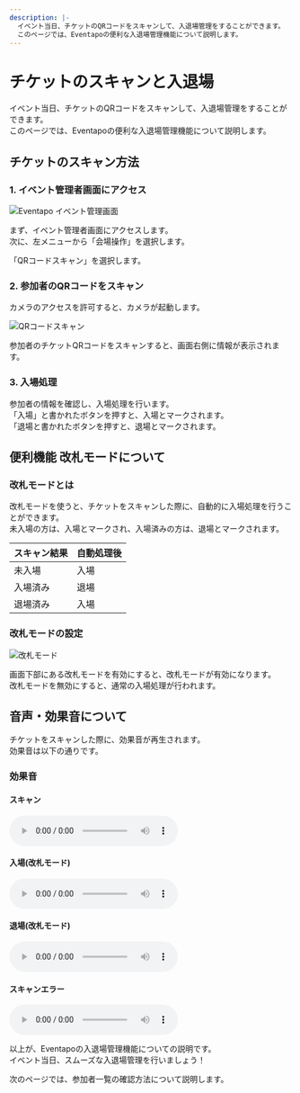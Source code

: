 ```yaml
---
description: |-
  イベント当日、チケットのQRコードをスキャンして、入退場管理をすることができます。
  このページでは、Eventapoの便利な入退場管理機能について説明します。
---
```

# チケットのスキャンと入退場

イベント当日、チケットのQRコードをスキャンして、入退場管理をすることができます。  
このページでは、Eventapoの便利な入退場管理機能について説明します。

## チケットのスキャン方法

### 1. イベント管理者画面にアクセス

![Eventapo イベント管理画面](/images/guide/eventapo-admin.png)

まず、イベント管理者画面にアクセスします。  
次に、左メニューから「会場操作」を選択します。

<VPFeatures
  class="half-width"
  :features="[
    {
      'title': 'QRコードスキャン',
      'details': '参加者のQRコードをスキャンして入場処理を行います。'
    }
  ]"
/>

「QRコードスキャン」を選択します。

### 2. 参加者のQRコードをスキャン

カメラのアクセスを許可すると、カメラが起動します。

![QRコードスキャン](/images/guide/eventapo-admin-live-scan.png)

参加者のチケットQRコードをスキャンすると、画面右側に情報が表示されます。

### 3. 入場処理

参加者の情報を確認し、入場処理を行います。  
「入場」と書かれたボタンを押すと、入場とマークされます。  
「退場と書かれたボタンを押すと、退場とマークされます。

## 便利機能 改札モードについて

### 改札モードとは

改札モードを使うと、チケットをスキャンした際に、自動的に入場処理を行うことができます。  
未入場の方は、入場とマークされ、入場済みの方は、退場とマークされます。

| スキャン結果 | 自動処理後 |
| --- | --- |
| 未入場 | 入場 |
| 入場済み | 退場 |
| 退場済み | 入場 |

### 改札モードの設定

![改札モード](/images/guide/eventapo-admin-live-scan-gate-mode.png)

画面下部にある改札モードを有効にすると、改札モードが有効になります。  
改札モードを無効にすると、通常の入場処理が行われます。

## 音声・効果音について

チケットをスキャンした際に、効果音が再生されます。  
効果音は以下の通りです。

### 効果音

#### スキャン

<audio src="/sounds/scan.mp3" controlslist="nodownload nofullscreen noremoteplayback" controls></audio>

#### 入場(改札モード)

<audio src="/sounds/gate.mp3" controlslist="nodownload nofullscreen noremoteplayback" controls></audio>

#### 退場(改札モード)

<audio src="/sounds/gate-out.mp3" controlslist="nodownload nofullscreen noremoteplayback" controls></audio>

#### スキャンエラー

<audio src="/sounds/error.mp3" controlslist="nodownload nofullscreen noremoteplayback" controls></audio>

以上が、Eventapoの入退場管理機能についての説明です。  
イベント当日、スムーズな入退場管理を行いましょう！

次のページでは、参加者一覧の確認方法について説明します。
